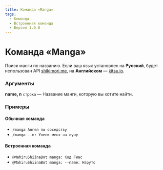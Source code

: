 ```yaml
---
title: Команда «Manga»
tags:
  - Команда
  - Встроенная команда
  - Версия 1.0.0
---
```


# Команда «Manga»

Поиск манги по названию. Если ваш язык установлен на **Русский**, будет использован API [shikimori.me](https://shikimori.me), на **Английском** — [kitsu.io](https://kitsu.io).

### Аргументы

**name, n**  `строка` — Название манги, которую вы хотите найти. 

### Примеры

#### Обычная команда
+ `/manga Ангел по соседству`
+ `/manga --n: Унеси меня на луну`

#### Встроенная команда
+ `@MahiruShiinaBot manga: Код Гиас`
+ `@MahiruShiinaBot manga: --name: Наруто`